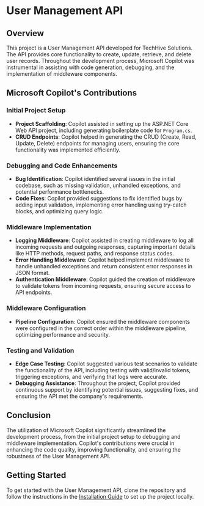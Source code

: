 # User Management API

## Overview
This project is a User Management API developed for TechHive Solutions. The API provides core functionality to create, update, retrieve, and delete user records. Throughout the development process, Microsoft Copilot was instrumental in assisting with code generation, debugging, and the implementation of middleware components.

## Microsoft Copilot's Contributions

### Initial Project Setup
- **Project Scaffolding**: Copilot assisted in setting up the ASP.NET Core Web API project, including generating boilerplate code for `Program.cs`.
- **CRUD Endpoints**: Copilot helped in generating the CRUD (Create, Read, Update, Delete) endpoints for managing users, ensuring the core functionality was implemented efficiently.

### Debugging and Code Enhancements
- **Bug Identification**: Copilot identified several issues in the initial codebase, such as missing validation, unhandled exceptions, and potential performance bottlenecks.
- **Code Fixes**: Copilot provided suggestions to fix identified bugs by adding input validation, implementing error handling using try-catch blocks, and optimizing query logic.

### Middleware Implementation
- **Logging Middleware**: Copilot assisted in creating middleware to log all incoming requests and outgoing responses, capturing important details like HTTP methods, request paths, and response status codes.
- **Error Handling Middleware**: Copilot helped implement middleware to handle unhandled exceptions and return consistent error responses in JSON format.
- **Authentication Middleware**: Copilot guided the creation of middleware to validate tokens from incoming requests, ensuring secure access to API endpoints.

### Middleware Configuration
- **Pipeline Configuration**: Copilot ensured the middleware components were configured in the correct order within the middleware pipeline, optimizing performance and security.

### Testing and Validation
- **Edge Case Testing**: Copilot suggested various test scenarios to validate the functionality of the API, including testing with valid/invalid tokens, triggering exceptions, and verifying that logs were accurate.
- **Debugging Assistance**: Throughout the project, Copilot provided continuous support by identifying potential issues, suggesting fixes, and ensuring the API met the company's requirements.

## Conclusion
The utilization of Microsoft Copilot significantly streamlined the development process, from the initial project setup to debugging and middleware implementation. Copilot's contributions were crucial in enhancing the code quality, improving functionality, and ensuring the robustness of the User Management API.

## Getting Started
To get started with the User Management API, clone the repository and follow the instructions in the [Installation Guide](INSTALLATION.md) to set up the project locally.

